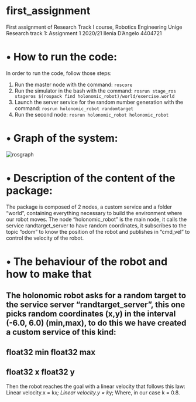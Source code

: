 # first_assignment
First assignment of Research Track I course, Robotics Engineering Unige
Research track 1: Assignment 1 2020/21
Ilenia D’Angelo 4404721

# •	How to run the code:

In order to run the code, follow those steps:
1.	Run the master node with the command: ```roscore```
2.	Run the simulator in the bash with the command: ```rosrun stage_ros stageros $(rospack find holonomic_robot)/world/exercise.world```
3.	Launch the server service for the random number generation with the command: ```rosrun holonomic_robot randomtarget```
4.	Run the second node: ```rosrun holonomic_robot holonomic_robot```

# •	Graph of the system:

 ![rosgraph](https://user-images.githubusercontent.com/80365922/116868912-f2a02300-ac0f-11eb-8b3d-cee87e848d17.png)


# •	Description of the content of the package:
The package is composed of 2 nodes, a custom service and a folder “world”, containing everything necessary to build the environment where our robot moves.
The node “holonomic_robot” is the main node, it calls the service randtarget_server to have random coordinates, it subscribes to the topic “odom” to know the position of the robot and publishes in “cmd_vel” to control the velocity of the robot.

# •	The behaviour of the robot and how to make that

The holonomic robot asks for a random target to the service server “randtarget_server”, this one picks random coordinates (x,y) in the interval (-6.0, 6.0) (min,max), to do this we have created a custom service of this kind:
---
float32 min
float32 max
---
float32 x
float32 y
---
Then the robot reaches the goal with a linear velocity that follows this law:
Linear velocity.x = k*x;
Linear velocity.y = k*y;
Where, in our case k = 0.8.
